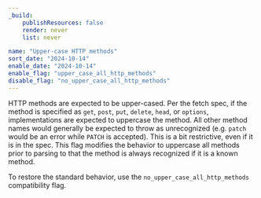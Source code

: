 ```yaml
---
_build:
	publishResources: false
	render: never
	list: never

name: "Upper-case HTTP methods"
sort_date: "2024-10-14"
enable_date: "2024-10-14"
enable_flag: "upper_case_all_http_methods"
disable_flag: "no_upper_case_all_http_methods"
---
```


HTTP methods are expected to be upper-cased. Per the fetch spec, if the
method is specified as `get`, `post`, `put`, `delete`, `head`, or `options`,
implementations are expected to uppercase the method. All other method names
would generally be expected to throw as unrecognized (e.g. `patch` would be
an error while `PATCH` is accepted). This is a bit restrictive, even if it
is in the spec. This flag modifies the behavior to uppercase all methods
prior to parsing to that the method is always recognized if it is a known
method.

To restore the standard behavior, use the `no_upper_case_all_http_methods`
compatibility flag.
